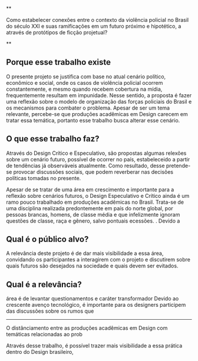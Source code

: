 **

Como estabelecer conexões entre o contexto da violência policial no Brasil do século XXI e suas ramificações em um futuro próximo e hipotético, a através de protótipos de ficção projetual?

**


## Porque esse trabalho existe
O presente projeto se justifica com base no atual cenário político, econômico e social, onde os casos de violência policial ocorrem constantemente, e mesmo quando recebem cobertura na mídia, frequentemente resultam em impunidade. Nesse sentido, a proposta é fazer uma reflexão sobre o modelo de organização das forças policiais do Brasil e os mecanismos para combater o problema. Apesar de ser um tema relevante, percebe-se que produções acadêmicas em Design carecem em tratar essa temática, portanto esse trabalho busca alterar esse cenário.

## O que esse trabalho faz?
Através do Design Crítico e Especulativo, são propostas algumas relexões sobre um cenário futuro, possível de ocorrer no país, estabeleceido a partir de tendências já observáveis atualmente. Como resultado, desse pretende-se provocar discussões sociais, que podem reverberar nas decisões políticas tomadas no presente.

Apesar de se tratar de uma área em crescimento e importante para a reflexão sobre cenários futuros, o Design Especulativo e Crítico ainda é um ramo pouco trabalhado em produções acadêmicas no Brasil. Trata-se de uma disciplina realizada predontemente em país do norte global, por pessoas brancas, homens, de classe média e que infelizmente ignoram questões de classe, raça e gênero, salvo pontuais ecessões. . Devido a 


## Qual é o público alvo?

A relevância deste projeto é de dar mais visibilidade a essa área, convidando os participantes a interagirem com o projeto e discutirem sobre quais futuros são desejados na sociedade e quais devem ser evitados.


## Qual é a relevância?

área é de levantar questionamentos e caráter transformador
Devido ao crescente avenço tecnológico, é importante para os designers participem das discussões sobre os rumos que 

----


O distânciamento entre as produções acadêmicas em Design com temáticas relacionadas ao prob




Através desse trabalho,  é possível trazer mais visibilidade a essa prática dentro do Design brasileiro, 

